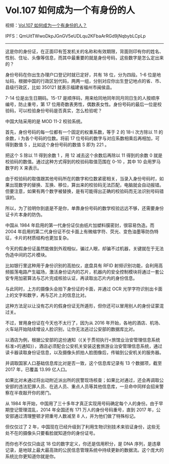 # Vol.107 如何成为一个有身份的人

视频：[Vol.107 如何成为一个有身份的人？](http://dweb.link/ipfs/QmcpCpJ48PRTNaKuztBDBva82NUP7YmK6cBM3iAvRDAWTZ/Vol.107%20%E5%A6%82%E4%BD%95%E6%88%90%E4%B8%BA%E4%B8%80%E4%B8%AA%E6%9C%89%E8%BA%AB%E4%BB%BD%E7%9A%84%E4%BA%BA%EF%BC%9F.mp4)

IPFS：QmUitTWwoDkpJGnGV5eUDLqu2KFbaArRGd9jNqbybLCpLp

---

这是你的身份证，在正面印有签发机关的名称和有效期限，背面则印有你的姓名、性别、住址、头像等信息，而其中最重要的就是身份号码，这些数字是怎么定出来的？

身份号码在你出生办理户口登记时就已定好，共有 18 位，分为四段。1-6 位是地址码，根据中国的行政区划代码，两两一组，分别对应你出生登记地点的省、市、县级行政区，比如 350121 就表示福建省福州市闽侯县。

7-14 位是出生日期码。15-17 是顺序码，用来给同地同年同月同日生的人按顺序编号，防止重号，第 17 位用奇数表男性，偶数表女性。身份号码的最后一位是校验码，可以检验身份号码是否真实，怎么检验呢？

中国大陆采用的是 MOD 11-2 校验系统。

首先，身份号码的每一位都有一个固定的权重系数，等于 2 的 18-i 次方除以 11 的余数，i 为各个号码的位数。将前 17 位号码的数字与对应系数相乘后再相加，可得到数值 S ，比如这个身份号码的数值 S 即为 221 。

把这个 S 除以 11 得到余数 1 ，用 12 减去这个余数后再除以 11 得到的余数 0 就是校验码的数值。通过这种方式得到的校验码取值范围在 0-10 ，其中 10 会用罗马数字的 X 来表示。

由于校验码的取值跟其他号码所在的数字和位数紧密相关，当录入身份号码时，如果出现数字的替换、互换、移位，算出来的校验码无法匹配，电脑就会自动报错。但要注意，如果有两个数字被替换，是有可能得出正确的校验码而无法识别号码错误的。

所以，为了验明你到底是不是你，单靠身份号码的数学校验远远不够，还需要身份证卡片本身的防伪。

中国从 1984 年启用的第一代身份证仅由纸片加塑料膜密封，很容易伪造。而 2004 年启用的第二代身份证不仅卡面上有微缩字符、荧光、变色油墨等防伪特征，卡片的材质结构也更加复杂。

今天的假身份证虽然能做到外观相似，骗过人眼，却骗不过机器，关键就在于无法伪造中间的芯片模块。

比如银行里这种用于身份识别的高拍仪，底盘具有 RFID 射频识别功能，会利用高频振荡电路产生磁场，激活身份证内的芯片，机器内的安全控制模块将通过一套公安专用加密算法与芯片完成核验认证，再读取出芯片内的身份信息。

与此同时，上方的摄像头会拍下身份证的卡面，并通过 OCR 光学字符识别出卡面上的文字和数字，再与芯片上的信息比对。

这种方法足以让没有芯片的假身份证无所遁形，但你还可以冒用别人的身份证蒙混过关。

不过，冒用身份证在今天也不太行了，因为从 2016 年开始，各地的酒店、机场、火车站开始陆续增设人脸识别，让你无法逃过公安部的数据库比对。

以酒店为例，根据公安部的这份通知（《关于贯彻执行<旅馆业治安管理信息系统标准>的通知》），酒店必须配合公安机关安装这套旅游业治安管理信息系统，通过读卡器读取身份证信息，以及摄像头抓拍人脸图像后，传输到公安机关的服务器。

并调取国家人口基础信息库比对是否一致，这个信息库记录有 13 个数据项，截至 2017 年，已覆盖 13.99 亿人口。

如果比对未通过将出动附近派出所的民警现场核查；如果比对通过，还会再调取公安部的违法犯罪人员、在逃人员、重点人员等其他信息库，一旦命中同样会招来警察在半夜敲开你的房门。

从 1984 年开始，中国用了三十多年才真正实现用号码确定每个人的身份。由于早期登记管理混乱，2014 年全国还有 171 万人的身份号码重号，直到 2017 年，公安部通过清理整顿才把重号人数减至 8 人，并为他们做了特殊标记。

但仅仅过了 2 年，中国现在已经升级到了利用生物识别技术来验证身份，这些无处不在的摄像头只要看脸就知道你的身份证号。

而你也不仅仅只由这 18 位的数字定义，你还是信用积分，是 DNA 序列，是违章记录，是地球上最大最高效的公民信息管理系统中持续更新的数据流。这个庞大的系统比你更知道你就是你。
